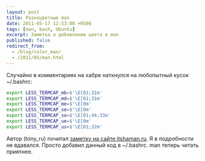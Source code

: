 ```yaml
---
layout: post
title: Разноцветные man
date: 2011-05-17 12:53:00 +0500
tags: [man, bash, Ubuntu]
excerpt: Заметка о добавлении цвета в man
published: false
redirect_from:
  - /blog/color_man/
  - /2011/05/man.html
---
```

Случайно в комментариях на хабре наткнулся на любопытный кусок ~/.bashrc:

```bash
export LESS_TERMCAP_mb=$'\E[01;31m'
export LESS_TERMCAP_md=$'\E[01;31m'
export LESS_TERMCAP_me=$'\E[0m'
export LESS_TERMCAP_se=$'\E[0m'
export LESS_TERMCAP_so=$'\E[01;44;33m'
export LESS_TERMCAP_ue=$'\E[0m'
export LESS_TERMCAP_us=$'\E[01;32m'
```

Автор (tony_ru) почитал [заметку на сайте itshaman.ru](http://itshaman.ru/articles/58/podsvetka-sintaksisa-man-stranits-v-linux-ili-kak-zadat-tsvet-v-redaktore-less). Я в подробности не вдавался. Просто добавил данный код в ~/.bashrc. man теперь читать приятнее.
